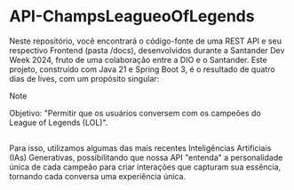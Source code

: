 # API-ChampsLeagueoOfLegends

Neste repositório, você encontrará o código-fonte de uma REST API e seu respectivo Frontend (pasta /docs), desenvolvidos durante a Santander Dev Week 2024, fruto de uma colaboração entre a DIO e o Santander. Este projeto, construído com Java 21 e Spring Boot 3, é o resultado de quatro dias de lives, com um propósito singular:

> [!NOTE]
> Objetivo: "Permitir que os usuários conversem com os campeões do League of Legends (LOL)".

##
Para isso, utilizamos algumas das mais recentes Inteligências Artificiais (IAs) Generativas, possibilitando que nossa API "entenda" a personalidade única de cada campeão para criar interações que capturam sua essência, tornando cada conversa uma experiência única.
